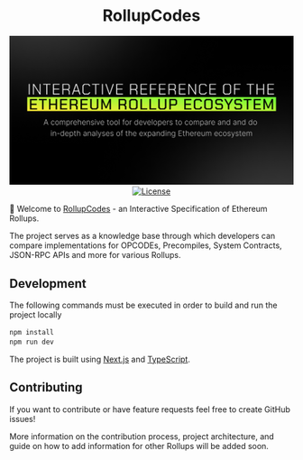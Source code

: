 <div align="center">

# RollupCodes

![GitHub Banner-1](./public/images/thumbnail.png)
[![License](https://img.shields.io/badge/License-MIT-blue.svg)](https://opensource.org/licenses/MIT)


</div>

👋 Welcome to [RollupCodes](https://rollup.codes) - an Interactive Specification of Ethereum Rollups.

The project serves as a knowledge base through which developers can compare implementations for OPCODEs, Precompiles,
System Contracts, JSON-RPC APIs and more for various Rollups.

## Development

The following commands must be executed in order to build and run the project locally

```bash
npm install
npm run dev
```

The project is built using [Next.js](https://nextjs.org/) and [TypeScript](https://www.typescriptlang.org/).

## Contributing

If you want to contribute or have feature requests feel free to create GitHub issues!

More information on the contribution process, project architecture, and guide on how to add information for other
Rollups will be added soon.